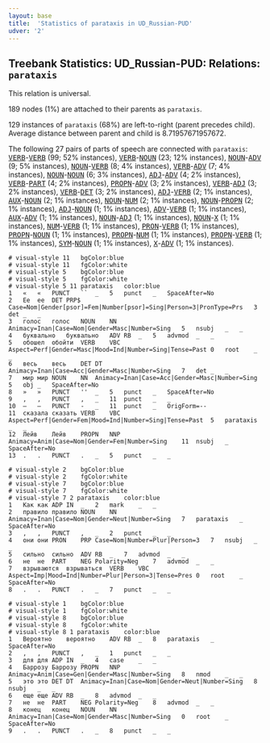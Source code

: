 ```yaml
---
layout: base
title:  'Statistics of parataxis in UD_Russian-PUD'
udver: '2'
---
```


## Treebank Statistics: UD_Russian-PUD: Relations: `parataxis`

This relation is universal.

189 nodes (1%) are attached to their parents as `parataxis`.

129 instances of `parataxis` (68%) are left-to-right (parent precedes child).
Average distance between parent and child is 8.71957671957672.

The following 27 pairs of parts of speech are connected with `parataxis`: <tt><a href="ru_pud-pos-VERB.html">VERB</a></tt>-<tt><a href="ru_pud-pos-VERB.html">VERB</a></tt> (99; 52% instances), <tt><a href="ru_pud-pos-VERB.html">VERB</a></tt>-<tt><a href="ru_pud-pos-NOUN.html">NOUN</a></tt> (23; 12% instances), <tt><a href="ru_pud-pos-NOUN.html">NOUN</a></tt>-<tt><a href="ru_pud-pos-ADV.html">ADV</a></tt> (9; 5% instances), <tt><a href="ru_pud-pos-NOUN.html">NOUN</a></tt>-<tt><a href="ru_pud-pos-VERB.html">VERB</a></tt> (8; 4% instances), <tt><a href="ru_pud-pos-VERB.html">VERB</a></tt>-<tt><a href="ru_pud-pos-ADV.html">ADV</a></tt> (7; 4% instances), <tt><a href="ru_pud-pos-NOUN.html">NOUN</a></tt>-<tt><a href="ru_pud-pos-NOUN.html">NOUN</a></tt> (6; 3% instances), <tt><a href="ru_pud-pos-ADJ.html">ADJ</a></tt>-<tt><a href="ru_pud-pos-ADV.html">ADV</a></tt> (4; 2% instances), <tt><a href="ru_pud-pos-VERB.html">VERB</a></tt>-<tt><a href="ru_pud-pos-PART.html">PART</a></tt> (4; 2% instances), <tt><a href="ru_pud-pos-PROPN.html">PROPN</a></tt>-<tt><a href="ru_pud-pos-ADV.html">ADV</a></tt> (3; 2% instances), <tt><a href="ru_pud-pos-VERB.html">VERB</a></tt>-<tt><a href="ru_pud-pos-ADJ.html">ADJ</a></tt> (3; 2% instances), <tt><a href="ru_pud-pos-VERB.html">VERB</a></tt>-<tt><a href="ru_pud-pos-DET.html">DET</a></tt> (3; 2% instances), <tt><a href="ru_pud-pos-ADJ.html">ADJ</a></tt>-<tt><a href="ru_pud-pos-VERB.html">VERB</a></tt> (2; 1% instances), <tt><a href="ru_pud-pos-AUX.html">AUX</a></tt>-<tt><a href="ru_pud-pos-NOUN.html">NOUN</a></tt> (2; 1% instances), <tt><a href="ru_pud-pos-NOUN.html">NOUN</a></tt>-<tt><a href="ru_pud-pos-NUM.html">NUM</a></tt> (2; 1% instances), <tt><a href="ru_pud-pos-NOUN.html">NOUN</a></tt>-<tt><a href="ru_pud-pos-PROPN.html">PROPN</a></tt> (2; 1% instances), <tt><a href="ru_pud-pos-ADJ.html">ADJ</a></tt>-<tt><a href="ru_pud-pos-NOUN.html">NOUN</a></tt> (1; 1% instances), <tt><a href="ru_pud-pos-ADV.html">ADV</a></tt>-<tt><a href="ru_pud-pos-VERB.html">VERB</a></tt> (1; 1% instances), <tt><a href="ru_pud-pos-AUX.html">AUX</a></tt>-<tt><a href="ru_pud-pos-ADV.html">ADV</a></tt> (1; 1% instances), <tt><a href="ru_pud-pos-NOUN.html">NOUN</a></tt>-<tt><a href="ru_pud-pos-ADJ.html">ADJ</a></tt> (1; 1% instances), <tt><a href="ru_pud-pos-NOUN.html">NOUN</a></tt>-<tt><a href="ru_pud-pos-X.html">X</a></tt> (1; 1% instances), <tt><a href="ru_pud-pos-NUM.html">NUM</a></tt>-<tt><a href="ru_pud-pos-VERB.html">VERB</a></tt> (1; 1% instances), <tt><a href="ru_pud-pos-PRON.html">PRON</a></tt>-<tt><a href="ru_pud-pos-VERB.html">VERB</a></tt> (1; 1% instances), <tt><a href="ru_pud-pos-PROPN.html">PROPN</a></tt>-<tt><a href="ru_pud-pos-NOUN.html">NOUN</a></tt> (1; 1% instances), <tt><a href="ru_pud-pos-PROPN.html">PROPN</a></tt>-<tt><a href="ru_pud-pos-NUM.html">NUM</a></tt> (1; 1% instances), <tt><a href="ru_pud-pos-PROPN.html">PROPN</a></tt>-<tt><a href="ru_pud-pos-VERB.html">VERB</a></tt> (1; 1% instances), <tt><a href="ru_pud-pos-SYM.html">SYM</a></tt>-<tt><a href="ru_pud-pos-NOUN.html">NOUN</a></tt> (1; 1% instances), <tt><a href="ru_pud-pos-X.html">X</a></tt>-<tt><a href="ru_pud-pos-ADV.html">ADV</a></tt> (1; 1% instances).


~~~ conllu
# visual-style 11	bgColor:blue
# visual-style 11	fgColor:white
# visual-style 5	bgColor:blue
# visual-style 5	fgColor:white
# visual-style 5 11 parataxis	color:blue
1	«	«	PUNCT	``	_	5	punct	_	SpaceAfter=No
2	Ее	ее	DET	PRP$	Case=Nom|Gender[psor]=Fem|Number[psor]=Sing|Person=3|PronType=Prs	3	det	_	_
3	голос	голос	NOUN	NN	Animacy=Inan|Case=Nom|Gender=Masc|Number=Sing	5	nsubj	_	_
4	буквально	буквально	ADV	RB	_	5	advmod	_	_
5	обошел	обойти	VERB	VBC	Aspect=Perf|Gender=Masc|Mood=Ind|Number=Sing|Tense=Past	0	root	_	_
6	весь	весь	DET	DT	Animacy=Inan|Case=Acc|Gender=Masc|Number=Sing	7	det	_	_
7	мир	мир	NOUN	NN	Animacy=Inan|Case=Acc|Gender=Masc|Number=Sing	5	obj	_	SpaceAfter=No
8	»	»	PUNCT	''	_	5	punct	_	SpaceAfter=No
9	,	,	PUNCT	,	_	11	punct	_	_
10	—	—	PUNCT	-	_	11	punct	_	OrigForm=--
11	сказала	сказать	VERB	VBC	Aspect=Perf|Gender=Fem|Mood=Ind|Number=Sing|Tense=Past	5	parataxis	_	_
12	Лейв	Лейв	PROPN	NNP	Animacy=Anim|Case=Nom|Gender=Fem|Number=Sing	11	nsubj	_	SpaceAfter=No
13	.	.	PUNCT	.	_	5	punct	_	_

~~~


~~~ conllu
# visual-style 2	bgColor:blue
# visual-style 2	fgColor:white
# visual-style 7	bgColor:blue
# visual-style 7	fgColor:white
# visual-style 7 2 parataxis	color:blue
1	Как	как	ADP	IN	_	2	mark	_	_
2	правило	правило	NOUN	NN	Animacy=Inan|Case=Nom|Gender=Neut|Number=Sing	7	parataxis	_	SpaceAfter=No
3	,	,	PUNCT	,	_	2	punct	_	_
4	они	они	PRON	PRP	Case=Nom|Number=Plur|Person=3	7	nsubj	_	_
5	сильно	сильно	ADV	RB	_	7	advmod	_	_
6	не	не	PART	NEG	Polarity=Neg	7	advmod	_	_
7	взрываются	взрываться	VERB	VBC	Aspect=Imp|Mood=Ind|Number=Plur|Person=3|Tense=Pres	0	root	_	SpaceAfter=No
8	.	.	PUNCT	.	_	7	punct	_	_

~~~


~~~ conllu
# visual-style 1	bgColor:blue
# visual-style 1	fgColor:white
# visual-style 8	bgColor:blue
# visual-style 8	fgColor:white
# visual-style 8 1 parataxis	color:blue
1	Вероятно	вероятно	ADV	RB	_	8	parataxis	_	SpaceAfter=No
2	,	,	PUNCT	,	_	1	punct	_	_
3	для	для	ADP	IN	_	4	case	_	_
4	Баррозу	Баррозу	PROPN	NNP	Animacy=Anim|Case=Gen|Gender=Masc|Number=Sing	8	nmod	_	_
5	это	это	DET	DT	Animacy=Inan|Case=Nom|Gender=Neut|Number=Sing	8	nsubj	_	_
6	еще	еще	ADV	RB	_	8	advmod	_	_
7	не	не	PART	NEG	Polarity=Neg	8	advmod	_	_
8	конец	конец	NOUN	NN	Animacy=Inan|Case=Nom|Gender=Masc|Number=Sing	0	root	_	SpaceAfter=No
9	.	.	PUNCT	.	_	8	punct	_	_

~~~


